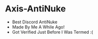 # Axis-AntiNuke
- Best Discord AntiNuke
- Made By Me A While Ago!
- Got Verified Just Before I Was Termed :(
